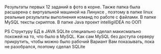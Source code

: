 Результаты первых 12 заданий в фото в корне. Также папка была расшарена с виртуальной машиной на Линуксе , поэтому в папке linux реальные результаты выполнения команд по работе с файлами.  В папке MySQL тексты скриптов.
В папке Java проект intelligiIDEA по ООП 


PS Структуру БД в JAVA SQLite специально сделал макисмально похожей на то, что было в MySQL. Как сам MySQL без доступа серверу прикрутить, чтобы можно было рабочий Вариант Вам показывать,  пока не разобрался, поэтому сделал SQLite
